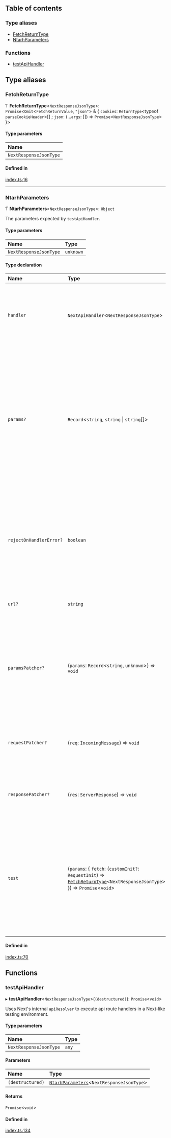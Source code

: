## Table of contents

### Type aliases

- [FetchReturnType][1]
- [NtarhParameters][2]

### Functions

- [testApiHandler][3]

## Type aliases

### FetchReturnType

Ƭ **FetchReturnType**<`NextResponseJsonType`>:
`Promise`<`Omit`<`FetchReturnValue`, `"json"`> & { `cookies`:
`ReturnType`\<typeof `parseCookieHeader`>\[] ; `json`: (...`args`: \[]) =>
`Promise`<`NextResponseJsonType`> }>

#### Type parameters

| Name                   |
| :--------------------- |
| `NextResponseJsonType` |

#### Defined in

[index.ts:16][4]

---

### NtarhParameters

Ƭ **NtarhParameters**<`NextResponseJsonType`>: `Object`

The parameters expected by `testApiHandler`.

#### Type parameters

| Name                   | Type      |
| :--------------------- | :-------- |
| `NextResponseJsonType` | `unknown` |

#### Type declaration

| Name                    | Type                                                                                                                           | Description                                                                                                                                                                                                                                                                                                                               |
| :---------------------- | :----------------------------------------------------------------------------------------------------------------------------- | :---------------------------------------------------------------------------------------------------------------------------------------------------------------------------------------------------------------------------------------------------------------------------------------------------------------------------------------- |
| `handler`               | `NextApiHandler`<`NextResponseJsonType`>                                                                                       | The actual handler under test. It should be an async function that accepts `NextApiRequest` and `NextApiResult` objects (in that order) as its two parameters.                                                                                                                                                                            |
| `params?`               | `Record`<`string`, `string` \| `string`\[]>                                                                                    | `params` is passed directly to the handler and represent processed dynamic routes. This should not be confused with query string parsing, which is handled automatically. `params: { id: 'some-id' }` is shorthand for `paramsPatcher: (params) => (params.id = 'some-id')`. This is most useful for quickly setting many params at once. |
| `rejectOnHandlerError?` | `boolean`                                                                                                                      | If `false`, errors thrown from within a handler are kicked up to Next.js's resolver to deal with, which is what would happen in production. Instead, if `true`, the \[\[`testApiHandler`]] function will reject immediately. **`default`** false                                                                                          |
| `url?`                  | `string`                                                                                                                       | `url: 'your-url'` is shorthand for `requestPatcher: (req) => (req.url = 'your-url')`                                                                                                                                                                                                                                                      |
| `paramsPatcher?`        | (`params`: `Record`<`string`, `unknown`>) => `void`                                                                            | A function that receives an object representing "processed" dynamic routes; _modifications_ to this object are passed directly to the handler. This should not be confused with query string parsing, which is handled automatically.                                                                                                     |
| `requestPatcher?`       | (`req`: `IncomingMessage`) => `void`                                                                                           | A function that receives an `IncomingMessage` object. Use this function to edit the request before it's injected into the handler.                                                                                                                                                                                                        |
| `responsePatcher?`      | (`res`: `ServerResponse`) => `void`                                                                                            | A function that receives a `ServerResponse` object. Use this functions to edit the request before it's injected into the handler.                                                                                                                                                                                                         |
| `test`                  | (`params`: { `fetch`: (`customInit?`: `RequestInit`) => [`FetchReturnType`][1]<`NextResponseJsonType`> }) => `Promise`<`void`> | `test` must be a function that runs your test assertions, returning a promise (or async). This function receives one destructured parameter: `fetch`, which is the unfetch package's `fetch(...)` function but with the first parameter omitted.                                                                                          |

#### Defined in

[index.ts:70][5]

## Functions

### testApiHandler

▸ **testApiHandler**<`NextResponseJsonType`>(`(destructured)`):
`Promise`<`void`>

Uses Next's internal `apiResolver` to execute api route handlers in a Next-like
testing environment.

#### Type parameters

| Name                   | Type  |
| :--------------------- | :---- |
| `NextResponseJsonType` | `any` |

#### Parameters

| Name             | Type                                           |
| :--------------- | :--------------------------------------------- |
| `(destructured)` | [`NtarhParameters`][2]<`NextResponseJsonType`> |

#### Returns

`Promise`<`void`>

#### Defined in

[index.ts:134][6]

[1]: README.md#fetchreturntype
[2]: README.md#ntarhparameters
[3]: README.md#testapihandler
[4]:
  https://github.com/Xunnamius/next-test-api-route-handler/blob/36a2c44/src/index.ts#L16
[5]:
  https://github.com/Xunnamius/next-test-api-route-handler/blob/36a2c44/src/index.ts#L70
[6]:
  https://github.com/Xunnamius/next-test-api-route-handler/blob/36a2c44/src/index.ts#L134
